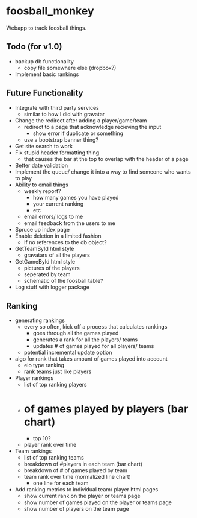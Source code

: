 foosball_monkey
===============

Webapp to track foosball things.



Todo (for v1.0)
---------------
- backup db functionality
    - copy file somewhere else (dropbox?)
- Implement basic rankings


Future Functionality
--------------------
- Integrate with third party services
    - similar to how I did with gravatar
- Change the redirect after adding a player/game/team
    - redirect to a page that acknowledge recieving the input
        - show error if duplicate or something
    - use a bootstrap banner thing?
- Get site search to work
- Fix stupid header formatting thing
    - that causes the bar at the top to overlap with the header of a page
- Better date validation
- Implement the queue/ change it into a way to find someone who wants to play
- Ability to email things
    - weekly report?
        - how many games you have played
        - your current ranking
        - etc
    - email errors/ logs to me
    - email feedback from the users to me
- Spruce up index page
- Enable deletion in a limited fashion
    - If no references to the db object?
- GetTeamById html style
    - gravatars of all the players
- GetGameById html style
    - pictures of the players
    - seperated by team
    - schematic of the foosball table?
- Log stuff with logger package


Ranking
-------
- generating rankings
    - every so often, kick off a process that calculates rankings
        - goes through all the games played
        - generates a rank for all the players/ teams
        - updates # of games played for all players/ teams
    - potential incremental update option
- algo for rank that takes amount of games played into account
    - elo type ranking
    - rank teams just like players
- Player rankings
    - list of top ranking players
    - # of games played by players (bar chart)
        - top 10?
    - player rank over time
- Team rankings
    - list of top ranking teams
    - breakdown of #players in each team (bar chart)
    - breakdown of # of games played by team
    - team rank over time (normalized line chart)
        - one line for each team
- Add ranking metrics to individual team/ player html pages
    - show current rank on the player or teams page
    - show number of games played on the player or teams page
    - show number of players on the team page
